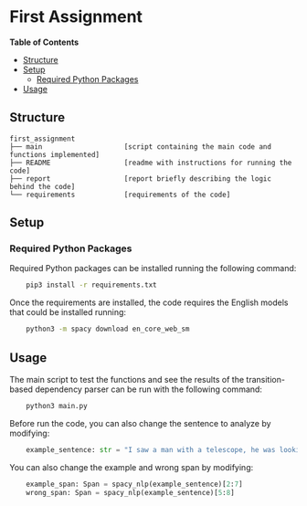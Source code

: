 # First Assignment

<!-- START doctoc generated TOC please keep comment here to allow auto update -->
<!-- DON'T EDIT THIS SECTION, INSTEAD RE-RUN doctoc TO UPDATE -->
**Table of Contents**

- [Structure](#structure)
- [Setup](#setup)
  - [Required Python Packages](#required-python-packages)
- [Usage](#usage)

<!-- END doctoc generated TOC please keep comment here to allow auto update -->


## Structure

    first_assignment
    ├── main                    [script containing the main code and functions implemented]
    ├── README                  [readme with instructions for running the code]
    ├── report                  [report briefly describing the logic behind the code]
    └── requirements            [requirements of the code]


## Setup

### Required Python Packages

Required Python packages can be installed running the following command:

```bash
    pip3 install -r requirements.txt
```

Once the requirements are installed, the code requires the English models that could be installed running: 

```bash
    python3 -m spacy download en_core_web_sm
```


## Usage

The main script to test the functions and see the results of the transition-based dependency parser can be run with the following command:

```bash
    python3 main.py
```

Before run the code, you can also change the sentence to analyze by modifying:

```python
    example_sentence: str = "I saw a man with a telescope, he was looking at the Moon."
```

You can also change the example and wrong span by modifying:

```python
    example_span: Span = spacy_nlp(example_sentence)[2:7]
    wrong_span: Span = spacy_nlp(example_sentence)[5:8]
```

